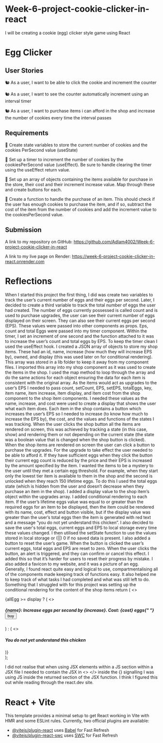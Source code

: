 # Week-6-project-cookie-clicker-in-react

I will be creating a cookie (egg) clicker style game using React

# Egg Clicker

## User Stories

🐿️ As a user, I want to be able to click the cookie and increment the counter

🐿️ As a user, I want to see the counter automatically increment using an interval timer

🐿️ As a user, I want to purchase items i can afford in the shop and increase the number of cookies every time the interval passes

## Requirements

🎯 Create state variables to store the current number of cookies and the cookies PerSecond value (useState)

🎯 Set up a timer to increment the number of cookies by the cookiesPerSecond value (useEffect). Be sure to handle clearing the timer using the useEffect return value.

🎯 Set up an array of objects containing the items available for purchase in the store, their cost and their increment increase value. Map through these and create buttons for each.

🎯 Create a function to handle the purchase of an item. This should check if the user has enough cookies to purchase the item, and if so, subtract the cost of the item from the number of cookies and add the increment value to the cookiesPerSecond value.

## Submission

A link to my repository on GitHub: https://github.com/Adlam4002/Week-6-project-cookie-clicker-in-react

A link to my live page on Render: https://week-6-project-cookie-clicker-in-react.onrender.com

# Reflections

When I started this project the first thing, I did was create two variables to track the user’s current number of eggs and their eggs per second. Later, I decided to create a third variable to track the total number of eggs the user had created. The number of eggs currently possessed is called count and is used to purchase upgrades, the user can see their current number of eggs displayed on their screen. They can also see their current eggs per second (EPS). These values were passed into other components as props. Eps, count and total Eggs were passed into my timer component. Within the timer, I set an increment of one second and the function attached to it was to increase the user’s count and total eggs by EPS. To keep the timer clean I used the useEffect hook.
I created a JSON array of objects to store my shop items. These had an id, name, increase (how much they will increase EPS by), owned, and display (this was used later on for conditional rendering). This array was stored in a lib folder to keep it away from my component files. I imported this array into my shop component as it was used to create the items in the shop. I used the map method to loop through the array and do the same actions for each object ensuring the data for each item is consistent with the original array. As the items would act as upgrades to the user’s EPS I needed to pass count, setCount, EPS, setEPS, totalEggs, key, item name, item increase, item display, and item cost from the shop component to the shop item components. I needed these values as the name, increase, and cost were used to create a display that shows the user what each item does. Each item in the shop contains a button which increases the user’s EPS so I needed to increase (to know how much to increase the EPS by), the cost, and the values and functions of the states I was tracking. When the user clicks the shop button all the items are rendered on screen, this was achieved by tracking a state (in this case, show) and rendering them or not depending on the current state (the state was a boolean value that is changed when the shop button is clicked). When the shop items are rendered on screen the user can click a button to purchase the upgrades. For the upgrade to take effect the user needed to be able to afford it. If they have sufficient eggs when they click the button their current egg count is reduced by the price and their EPS is increased by the amount specified by the item. I wanted the items to be a mystery to the user until they met a certain egg threshold. For example, when they start only the lowest tier item is available to them in the shop and the second is unlocked when they reach 150 lifetime eggs. To do this I used the total eggs state (which is hidden from the user and doesn’t decrease when they purchase an item in the shop). I added a display value to the shop item’s object within the upgrades array. I added conditional rendering to each item. If the user’s lifetime eggs value was equal to or greater than the required eggs for an item to be displayed, then the item could be rendered with its name, cost, effect and button visible, but if the display value was greater than the user’s total eggs then the item is generated with red text and a message “you do not yet understand this chicken”.
I also decided to save the user's total eggs, current eggs and EPS to local storage every time these values changed. I then utilised the setState function to use the values stored in local storage or (||) 0 if no saved data is present. I also added a button to reset the user’s game. When the button is clicked the user’s current eggs, total eggs and EPS are reset to zero. When the user clicks the button, an alert is triggered, and they can confirm or cancel this effect. I added this so that it’s harder for users to reset their progress by mistake. I also added a favicon to my website, and it was a picture of an egg.
Generally, I found react quite easy and logical to use, compartmentalising all of the components made keeping track of functions easy. It also helped me to keep track of what tasks I had completed and what was still left to do.
Something that I struggled with for this project was setting up the conditional rendering for the content of the shop items
return (
<>

<div className="Itembox">
{allEgg >= display ? (
<>
<h5 className="Item">
{name}: Increase eggs per second by {increase}. Cost: {cost} eggs{" "}
<button onClick={handleBuy}>buy</button>
</h5>
</>
) : (
<>
<h5 className="pre-item">You do not yet understand this chicken</h5>
</>
)}
</div>
</>
);

I did not realise that when using JSX elements within a JS section within a JSX file I needed to contain the JSX in <> </> inside the {} signalling I was using JS inside the returned section of the JSX function. I think I figured this out while reading through the react.dev site.

# React + Vite

This template provides a minimal setup to get React working in Vite with HMR and some ESLint rules.
Currently, two official plugins are available:

- [@vitejs/plugin-react](https://github.com/vitejs/vite-plugin-react/blob/main/packages/plugin-react/README.md) uses [Babel](https://babeljs.io/) for Fast Refresh
- [@vitejs/plugin-react-swc](https://github.com/vitejs/vite-plugin-react-swc) uses [SWC](https://swc.rs/) for Fast Refresh
